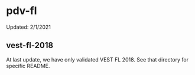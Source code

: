 # pdv-fl  

Updated: 2/1/2021

## vest-fl-2018

At last update, we have only validated VEST FL 2018. See that directory for specific README. 